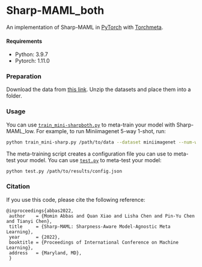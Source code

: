 # Sharp-MAML_both

An implementation of Sharp-MAML in [PyTorch](https://pytorch.org/) with [Torchmeta](https://github.com/tristandeleu/pytorch-meta).

#### Requirements
* Python: 3.9.7
* Pytorch: 1.11.0

### Preparation
Download the data from [this link](https://drive.google.com/drive/folders/1OT8mNSKoTvhgT3dE1g545LrPuUjLVcfJ?usp=sharing). Unzip the datasets and place them into a folder.

### Usage
You can use [`train_mini-sharpboth.py`](train_mini-sharpboth.py) to meta-train your model with Sharp-MAML_low. For example, to run Miniimagenet 5-way 1-shot, run:
```bash
python train_mini-sharp.py /path/to/data --dataset miniimagenet --num-ways 5 --num-shots 1 --use-cuda --step-size 0.1 --batch-size 4 --num-workers 8 --num-epochs 600 --output-folder /path/to/results --num-steps 5 --alpha 0.0005
```
The meta-training script creates a configuration file you can use to meta-test your model. You can use [`test.py`](test.py) to meta-test your model:
```bash
python test.py /path/to/results/config.json
```

### Citation
If you use this code, please cite the following reference:
```
@inproceedings{abbas2022,
 author    = {Momin Abbas and Quan Xiao and Lisha Chen and Pin-Yu Chen and Tianyi Chen},
 title     = {Sharp-MAML: Sharpness-Aware Model-Agnostic Meta Learning},
 year      = {2022},
 booktitle = {Proceedings of International Conference on Machine Learning},
 address   = {Maryland, MD},
 }
